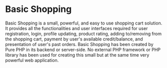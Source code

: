 # Basic Shopping

Basic Shopping is a small, powerful, and easy to use shopping cart solution. It provides all the functionalities and user interfaces required for user registration, login, profile updating, product rating, adding to/removing from the shopping cart, payment by user's available credit/balance, and presentation of user's past orders.
Basic Shopping has been created by Pure PHP in its backend or server-side. No external PHP framework or PHP library has been used for creating this small but at the same time very powerful web application.
